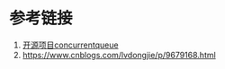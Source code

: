 









# 参考链接

1. [开源项目concurrentqueue](https://github.com/cameron314/concurrentqueue)
2. https://www.cnblogs.com/lvdongjie/p/9679168.html

